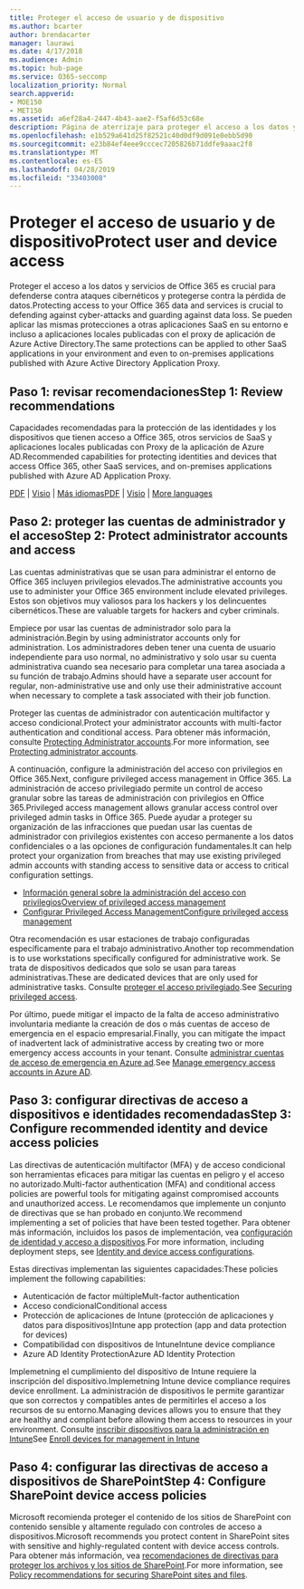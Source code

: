 ```yaml
---
title: Proteger el acceso de usuario y de dispositivo
ms.author: bcarter
author: brendacarter
manager: laurawi
ms.date: 4/17/2018
ms.audience: Admin
ms.topic: hub-page
ms.service: O365-seccomp
localization_priority: Normal
search.appverid:
- MOE150
- MET150
ms.assetid: a6ef28a4-2447-4b43-aae2-f5af6d53c68e
description: Página de aterrizaje para proteger el acceso a los datos y servicios de O365
ms.openlocfilehash: e1b529a641d25f82521c40d0df9d091e0ebb5d90
ms.sourcegitcommit: e23b84ef4eee9cccec7205826b71ddfe9aaac2f8
ms.translationtype: MT
ms.contentlocale: es-ES
ms.lasthandoff: 04/28/2019
ms.locfileid: "33403008"
---
```

# <a name="protect-user-and-device-access"></a><span data-ttu-id="db3c8-103">Proteger el acceso de usuario y de dispositivo</span><span class="sxs-lookup"><span data-stu-id="db3c8-103">Protect user and device access</span></span>

<span data-ttu-id="db3c8-104">Proteger el acceso a los datos y servicios de Office 365 es crucial para defenderse contra ataques cibernéticos y protegerse contra la pérdida de datos.</span><span class="sxs-lookup"><span data-stu-id="db3c8-104">Protecting access to your Office 365 data and services is crucial to defending against cyber-attacks and guarding against data loss.</span></span> <span data-ttu-id="db3c8-105">Se pueden aplicar las mismas protecciones a otras aplicaciones SaaS en su entorno e incluso a aplicaciones locales publicadas con el proxy de aplicación de Azure Active Directory.</span><span class="sxs-lookup"><span data-stu-id="db3c8-105">The same protections can be applied to other SaaS applications in your environment and even to on-premises applications published with Azure Active Directory Application Proxy.</span></span>
  
## <a name="step-1-review-recommendations"></a><span data-ttu-id="db3c8-106">Paso 1: revisar recomendaciones</span><span class="sxs-lookup"><span data-stu-id="db3c8-106">Step 1: Review recommendations</span></span>

<span data-ttu-id="db3c8-107">Capacidades recomendadas para la protección de las identidades y los dispositivos que tienen acceso a Office 365, otros servicios de SaaS y aplicaciones locales publicadas con Proxy de la aplicación de Azure AD.</span><span class="sxs-lookup"><span data-stu-id="db3c8-107">Recommended capabilities for protecting identities and devices that access Office 365, other SaaS services, and on-premises applications published with Azure AD Application Proxy.</span></span>
  
<span data-ttu-id="db3c8-108">[PDF](https://go.microsoft.com/fwlink/p/?linkid=841656) | [Visio](https://go.microsoft.com/fwlink/p/?linkid=841657) | [Más idiomas](https://www.microsoft.com/download/details.aspx?id=55032)</span><span class="sxs-lookup"><span data-stu-id="db3c8-108">[PDF](https://go.microsoft.com/fwlink/p/?linkid=841656) | [Visio](https://go.microsoft.com/fwlink/p/?linkid=841657) | [More languages](https://www.microsoft.com/download/details.aspx?id=55032)</span></span>
  
## <a name="step-2-protect-administrator-accounts-and-access"></a><span data-ttu-id="db3c8-109">Paso 2: proteger las cuentas de administrador y el acceso</span><span class="sxs-lookup"><span data-stu-id="db3c8-109">Step 2: Protect administrator accounts and access</span></span>
<span data-ttu-id="db3c8-110">Las cuentas administrativas que se usan para administrar el entorno de Office 365 incluyen privilegios elevados.</span><span class="sxs-lookup"><span data-stu-id="db3c8-110">The administrative accounts you use to administer your Office 365 environment include elevated privileges.</span></span> <span data-ttu-id="db3c8-111">Estos son objetivos muy valiosos para los hackers y los delincuentes cibernéticos.</span><span class="sxs-lookup"><span data-stu-id="db3c8-111">These are valuable targets for hackers and cyber criminals.</span></span> 

<span data-ttu-id="db3c8-112">Empiece por usar las cuentas de administrador solo para la administración.</span><span class="sxs-lookup"><span data-stu-id="db3c8-112">Begin by using administrator accounts only for administration.</span></span> <span data-ttu-id="db3c8-113">Los administradores deben tener una cuenta de usuario independiente para uso normal, no administrativo y solo usar su cuenta administrativa cuando sea necesario para completar una tarea asociada a su función de trabajo.</span><span class="sxs-lookup"><span data-stu-id="db3c8-113">Admins should have a separate user account for regular, non-administrative use and only use their administrative account when necessary to complete a task associated with their job function.</span></span>

<span data-ttu-id="db3c8-114">Proteger las cuentas de administrador con autenticación multifactor y acceso condicional.</span><span class="sxs-lookup"><span data-stu-id="db3c8-114">Protect your administrator accounts with multi-factor authentication and conditional access.</span></span> <span data-ttu-id="db3c8-115">Para obtener más información, consulte [Protecting Administrator accounts](https://docs.microsoft.com/en-us/microsoft-365/enterprise/identity-access-prerequisites#protecting-administrator-accounts).</span><span class="sxs-lookup"><span data-stu-id="db3c8-115">For more information, see [Protecting administrator accounts](https://docs.microsoft.com/en-us/microsoft-365/enterprise/identity-access-prerequisites#protecting-administrator-accounts).</span></span> 

<span data-ttu-id="db3c8-116">A continuación, configure la administración del acceso con privilegios en Office 365.</span><span class="sxs-lookup"><span data-stu-id="db3c8-116">Next, configure privileged access management in Office 365.</span></span> <span data-ttu-id="db3c8-117">La administración de acceso privilegiado permite un control de acceso granular sobre las tareas de administración con privilegios en Office 365.</span><span class="sxs-lookup"><span data-stu-id="db3c8-117">Privileged access management allows granular access control over privileged admin tasks in Office 365.</span></span> <span data-ttu-id="db3c8-118">Puede ayudar a proteger su organización de las infracciones que puedan usar las cuentas de administrador con privilegios existentes con acceso permanente a los datos confidenciales o a las opciones de configuración fundamentales.</span><span class="sxs-lookup"><span data-stu-id="db3c8-118">It can help protect your organization from breaches that may use existing privileged admin accounts with standing access to sensitive data or access to critical configuration settings.</span></span>

- [<span data-ttu-id="db3c8-119">Información general sobre la administración del acceso con privilegios</span><span class="sxs-lookup"><span data-stu-id="db3c8-119">Overview of privileged access management</span></span>](privileged-access-management-overview.md)
- [<span data-ttu-id="db3c8-120">Configurar Privileged Access Management</span><span class="sxs-lookup"><span data-stu-id="db3c8-120">Configure privileged access management</span></span>](privileged-access-management-configuration.md)

<span data-ttu-id="db3c8-121">Otra recomendación es usar estaciones de trabajo configuradas específicamente para el trabajo administrativo.</span><span class="sxs-lookup"><span data-stu-id="db3c8-121">Another top recommendation is to use workstations specifically configured for administrative work.</span></span> <span data-ttu-id="db3c8-122">Se trata de dispositivos dedicados que solo se usan para tareas administrativas.</span><span class="sxs-lookup"><span data-stu-id="db3c8-122">These are dedicated devices that are only used for administrative tasks.</span></span> <span data-ttu-id="db3c8-123">Consulte [proteger el acceso privilegiado](https://docs.microsoft.com/en-us/windows-server/identity/securing-privileged-access/securing-privileged-access).</span><span class="sxs-lookup"><span data-stu-id="db3c8-123">See [Securing privileged access](https://docs.microsoft.com/en-us/windows-server/identity/securing-privileged-access/securing-privileged-access).</span></span>

<span data-ttu-id="db3c8-124">Por último, puede mitigar el impacto de la falta de acceso administrativo involuntaria mediante la creación de dos o más cuentas de acceso de emergencia en el espacio empresarial.</span><span class="sxs-lookup"><span data-stu-id="db3c8-124">Finally, you can mitigate the impact of inadvertent lack of administrative access by creating two or more emergency access accounts in your tenant.</span></span> <span data-ttu-id="db3c8-125">Consulte [administrar cuentas de acceso de emergencia en Azure ad](https://docs.microsoft.com/en-us/azure/active-directory/users-groups-roles/directory-emergency-access).</span><span class="sxs-lookup"><span data-stu-id="db3c8-125">See [Manage emergency access accounts in Azure AD](https://docs.microsoft.com/en-us/azure/active-directory/users-groups-roles/directory-emergency-access).</span></span> 

## <a name="step-3-configure-recommended-identity-and-device-access-policies"></a><span data-ttu-id="db3c8-126">Paso 3: configurar directivas de acceso a dispositivos e identidades recomendadas</span><span class="sxs-lookup"><span data-stu-id="db3c8-126">Step 3: Configure recommended identity and device access policies</span></span>
<span data-ttu-id="db3c8-127">Las directivas de autenticación multifactor (MFA) y de acceso condicional son herramientas eficaces para mitigar las cuentas en peligro y el acceso no autorizado.</span><span class="sxs-lookup"><span data-stu-id="db3c8-127">Multi-factor authentication (MFA) and conditional access policies are powerful tools for mitigating against compromised accounts and unauthorized access.</span></span> <span data-ttu-id="db3c8-128">Le recomendamos que implemente un conjunto de directivas que se han probado en conjunto.</span><span class="sxs-lookup"><span data-stu-id="db3c8-128">We recommend implementing a set of policies that have been tested together.</span></span> <span data-ttu-id="db3c8-129">Para obtener más información, incluidos los pasos de implementación, vea [configuración de identidad y acceso a dispositivos](https://docs.microsoft.com/en-us/microsoft-365/enterprise/microsoft-365-policies-configurations).</span><span class="sxs-lookup"><span data-stu-id="db3c8-129">For more information, including deployment steps, see [Identity and device access configurations](https://docs.microsoft.com/en-us/microsoft-365/enterprise/microsoft-365-policies-configurations).</span></span>

 <span data-ttu-id="db3c8-130">Estas directivas implementan las siguientes capacidades:</span><span class="sxs-lookup"><span data-stu-id="db3c8-130">These policies implement the following capabilities:</span></span>
- <span data-ttu-id="db3c8-131">Autenticación de factor múltiple</span><span class="sxs-lookup"><span data-stu-id="db3c8-131">Mult-factor authentication</span></span>
- <span data-ttu-id="db3c8-132">Acceso condicional</span><span class="sxs-lookup"><span data-stu-id="db3c8-132">Conditional access</span></span>
- <span data-ttu-id="db3c8-133">Protección de aplicaciones de Intune (protección de aplicaciones y datos para dispositivos)</span><span class="sxs-lookup"><span data-stu-id="db3c8-133">Intune app protection (app and data protection for devices)</span></span>
- <span data-ttu-id="db3c8-134">Compatibilidad con dispositivos de Intune</span><span class="sxs-lookup"><span data-stu-id="db3c8-134">Intune device compliance</span></span>
- <span data-ttu-id="db3c8-135">Azure AD Identity Protection</span><span class="sxs-lookup"><span data-stu-id="db3c8-135">Azure AD Identity Protection</span></span>

<span data-ttu-id="db3c8-136">Implemetning el cumplimiento del dispositivo de Intune requiere la inscripción del dispositivo.</span><span class="sxs-lookup"><span data-stu-id="db3c8-136">Implemetning Intune device compliance requires device enrollment.</span></span> <span data-ttu-id="db3c8-137">La administración de dispositivos le permite garantizar que son correctos y compatibles antes de permitirles el acceso a los recursos de su entorno.</span><span class="sxs-lookup"><span data-stu-id="db3c8-137">Managing devices allows you to ensure that they are healthy and compliant before allowing them access to resources in your environment.</span></span> <span data-ttu-id="db3c8-138">Consulte [inscribir dispositivos para la administración en Intune](https://docs.microsoft.com/intune-classic/deploy-use/enroll-devices-in-microsoft-intune)</span><span class="sxs-lookup"><span data-stu-id="db3c8-138">See [Enroll devices for management in Intune](https://docs.microsoft.com/intune-classic/deploy-use/enroll-devices-in-microsoft-intune)</span></span>

## <a name="step-4-configure-sharepoint-device-access-policies"></a><span data-ttu-id="db3c8-139">Paso 4: configurar las directivas de acceso a dispositivos de SharePoint</span><span class="sxs-lookup"><span data-stu-id="db3c8-139">Step 4: Configure SharePoint device access policies</span></span>

<span data-ttu-id="db3c8-140">Microsoft recomienda proteger el contenido de los sitios de SharePoint con contenido sensible y altamente regulado con controles de acceso a dispositivos.</span><span class="sxs-lookup"><span data-stu-id="db3c8-140">Microsoft recommends you protect content in SharePoint sites with sensitive and highly-regulated content with device access controls.</span></span> <span data-ttu-id="db3c8-141">Para obtener más información, vea [recomendaciones de directivas para proteger los archivos y los sitios de SharePoint](https://docs.microsoft.com/en-us/microsoft-365/enterprise/sharepoint-file-access-policies).</span><span class="sxs-lookup"><span data-stu-id="db3c8-141">For more information, see [Policy recommendations for securing SharePoint sites and files](https://docs.microsoft.com/en-us/microsoft-365/enterprise/sharepoint-file-access-policies).</span></span>



    

